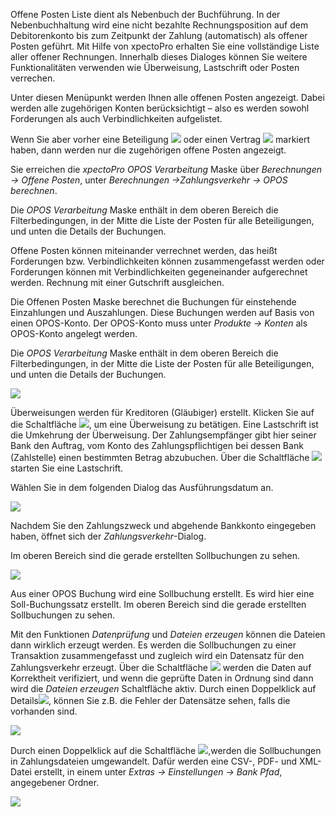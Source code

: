 Offene Posten Liste dient als Nebenbuch der Buchführung. In der Nebenbuchhaltung wird eine nicht bezahlte Rechnungsposition auf dem Debitorenkonto bis zum Zeitpunkt der Zahlung (automatisch) als offener Posten geführt. 
Mit Hilfe von xpectoPro erhalten Sie eine vollständige Liste aller offener Rechnungen. Innerhalb dieses Dialoges können Sie weitere Funktionalitäten verwenden wie Überweisung, Lastschrift oder Posten verrechen.

 Unter diesen Menüpunkt werden Ihnen alle offenen Posten angezeigt. Dabei werden alle  zugehörigen Konten berücksichtigt – also es  werden sowohl Forderungen als auch Verbindlichkeiten aufgelistet.

Wenn Sie aber vorher eine Beteiligung ![](http://xpecto.github.io/docs/img/img_1441372403820.png) oder einen Vertrag ![](http://xpecto.github.io/docs/img/img_1441373565478.png) markiert haben, dann werden nur die zugehörigen offene Posten angezeigt.

Sie erreichen die *xpectoPro OPOS Verarbeitung* Maske über *Berechnungen → Offene Posten*, unter *Berechnungen →Zahlungsverkehr → OPOS berechnen*.

Die *OPOS Verarbeitung* Maske enthält in dem oberen Bereich die Filterbedingungen, in der Mitte die Liste der 
Posten für alle Beteiligungen, und unten die Details der Buchungen.

Offene Posten können miteinander verrechnet werden, das heißt Forderungen bzw. Verbindlichkeiten können zusammengefasst werden oder Forderungen können mit Verbindlichkeiten gegeneinander aufgerechnet werden. Rechnung mit einer Gutschrift ausgleichen.

Die Offenen Posten Maske berechnet die Buchungen für einstehende Einzahlungen und Auszahlungen. Diese Buchungen werden auf Basis von einen OPOS-Konto. Der OPOS-Konto muss unter *Produkte → Konten*  als  OPOS-Konto angelegt werden. 

Die *OPOS Verarbeitung* Maske enthält in dem oberen Bereich die Filterbedingungen, in der Mitte die Liste der 
Posten für alle Beteiligungen, und unten die Details der Buchungen.

![](http://xpecto.github.io/docs/img/img_1441702035355.png)

Überweisungen werden für Kreditoren (Gläubiger) erstellt. Klicken Sie auf die Schaltfläche ![](http://xpecto.github.io/docs/img/img_1440769189875.png), um eine Überweisung zu betätigen. 
Eine Lastschrift ist die Umkehrung der Überweisung. Der Zahlungsempfänger gibt hier seiner Bank den Auftrag, vom Konto des Zahlungspflichtigen bei dessen Bank (Zahlstelle) einen bestimmten Betrag abzubuchen.
Über die Schaltfläche ![](http://xpecto.github.io/docs/img/img_1440769218414.png) starten Sie eine Lastschrift. 

Wählen Sie in dem folgenden Dialog das Ausführungsdatum an. 

![](http://xpecto.github.io/docs/img/img_1441702086158.png)

Nachdem Sie den Zahlungszweck und abgehende Bankkonto eingegeben haben, öffnet sich der *Zahlungsverkehr*-Dialog. 

Im oberen Bereich sind die gerade erstellten Sollbuchungen zu sehen. 

![](http://xpecto.github.io/docs/img/img_1441702135963.png)

Aus einer OPOS Buchung wird eine Sollbuchung erstellt. Es wird hier eine Soll-Buchungssatz erstellt. Im oberen Bereich sind die gerade erstellten Sollbuchungen zu sehen. 

Mit den Funktionen *Datenprüfung* und *Dateien erzeugen* können die Dateien dann wirklich erzeugt werden. Es werden die Sollbuchungen zu einer Transaktion zusammengefasst und zugleich wird ein Datensatz für den Zahlungsverkehr erzeugt. 
Über die Schaltfläche ![](http://xpecto.github.io/docs/img/img_1440771677497.png) werden die Daten auf Korrektheit verifiziert, und wenn die geprüfte Daten in Ordnung sind dann wird die *Dateien erzeugen* Schaltfläche aktiv. 
Durch einen Doppelklick auf Details![](http://xpecto.github.io/docs/img/img_1440771513947.png), können Sie z.B. die Fehler der Datensätze sehen, falls die vorhanden sind.

![](http://xpecto.github.io/docs/img/img_1441702289501.png)

Durch einen Doppelklick auf die Schaltfläche ![](http://xpecto.github.io/docs/img/img_1440771590046.png),werden die Sollbuchungen in Zahlungsdateien umgewandelt. Dafür werden eine CSV-, PDF- und XML-Datei erstellt, in einem unter *Extras → Einstellungen → Bank Pfad*, angegebener Ordner. 
 
![](http://xpecto.github.io/docs/img/img_1441702499437.png)